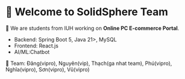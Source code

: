 # 👋 Welcome to SolidSphere Team

🚀 We are students from IUH working on **Online PC E-commerce Portal**.  
- Backend: Spring Boot 5, Java 21>, MySQL  
- Frontend: React.js
- AI/ML:Chatbot

📌 Team:  Đăng(vipro),  Nguyên(vip), Thạch(ga nhat team), Phú(vipro), Nghĩa(vipro), Sơn(vipro), Vũ(vipro)
